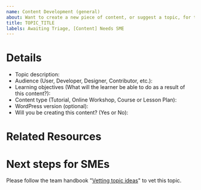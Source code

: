 ```yaml
---
name: Content Development (general)
about: Want to create a new piece of content, or suggest a topic, for the Learn.WordPress.org website? Start here!
title: TOPIC_TITLE
labels: Awaiting Triage, [Content] Needs SME
---
```


# Details
<!-- 
Replace TOPIC_TITLE in the issue title to the topic title you are proposing.
Then, share as much information about your idea as you can by filling out these items.
A team member will review the proposal and share next steps.
-->

- Topic description: 
- Audience (User, Developer, Designer, Contributor, etc.): 
- Learning objectives (What will the learner be able to do as a result of this content?): 
- Content type (Tutorial, Online Workshop, Course or Lesson Plan): 
- WordPress version (optional): 
- Will you be creating this content? (Yes or No): 

# Related Resources
<!--
List links that would be useful to reference when developing this content.
Related resources can be found on Learn WordPress, HelpHub, DevHub, GitHub Gutenberg Issues, DevNotes, etc.
-->


# Next steps for SMEs
Please follow the team handbook "[Vetting topic ideas](https://make.wordpress.org/training/handbook/training-team-how-to-guides/vetting-topic-ideas/)" to vet this topic.
